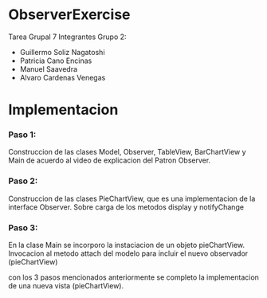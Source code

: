 # ObserverExercise
Tarea Grupal 7
Integrantes Grupo 2:
 - Guillermo Soliz Nagatoshi
 - Patricia Cano Encinas
 - Manuel Saavedra
 - Alvaro Cardenas Venegas

# Implementacion
### Paso 1: ### 
Construccion de las clases Model, Observer, TableView, BarChartView y Main de acuerdo al video de explicacion del Patron Observer. 

### Paso 2: ###
Construccion de las clases PieChartView, que es una implementacion de la interface Observer.
Sobre carga de los metodos display y notifyChange

### Paso 3: ### 
En la clase Main se incorporo la instaciacion de un objeto pieChartView.
Invocacion al metodo attach del modelo para incluir el nuevo observador (pieChartView)

con los 3 pasos mencionados anteriormente se completo la implementacion de una nueva vista (pieChartView).

